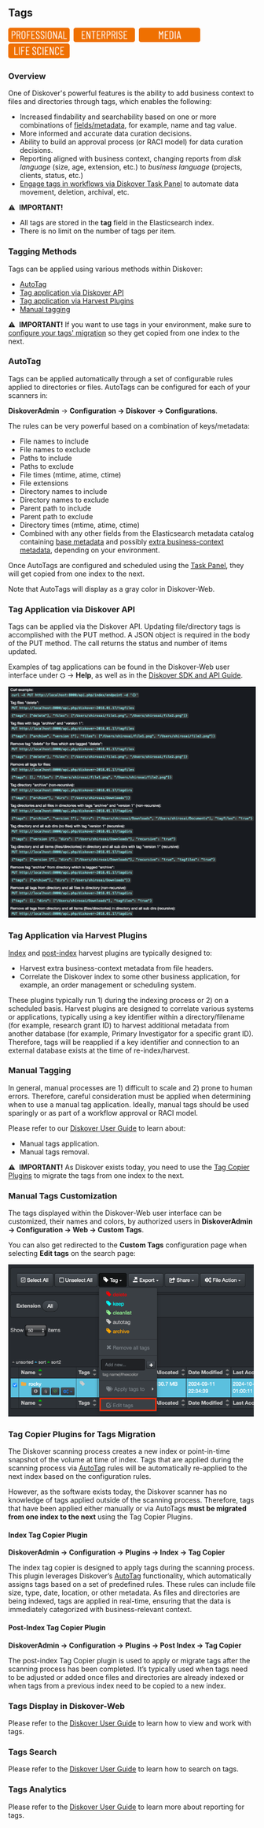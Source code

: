 <p id="tags"></p>

## Tags

<img src="images/button_edition_professional.png" width="125">&nbsp;&nbsp;<img src="images/button_edition_enterprise.png" width="125">&nbsp;&nbsp;<img src="images/button_edition_media.png" width="125">&nbsp;&nbsp;<img src="images/button_edition_life_science.png" width="125">

### Overview

One of Diskover's powerful features is the ability to add business context to files and directories through tags, which enables the following:

- Increased findability and searchability based on one or more combinations of [fields/metadata](#metadata_catalog), for example, name and tag value.
- More informed and accurate data curation decisions.
- Ability to build an approval process (or RACI model) for data curation decisions.
- Reporting aligned with business context, changing reports from _disk language_ (size, age, extension, etc.) to _business language_ (projects, clients, status, etc.)
- [Engage tags in workflows via Diskover Task Panel](#task_panel) to automate data movement, deletion, archival, etc.

⚠️ &nbsp;**IMPORTANT!**

- All tags are stored in the **tag** field in the Elasticsearch index.
- There is no limit on the number of tags per item.

### Tagging Methods

Tags can be applied using various methods within Diskover:

- [AutoTag](#autotag)
- [Tag application via Diskover API](#tags_via_api)
- [Tag application via Harvest Plugins](#tags_via_harvest_plugins)
- [Manual tagging](#manual_tags)

⚠️ &nbsp;**IMPORTANT!** If you want to use tags in your environment, make sure to [configure your tags' migration](#tags_migration) so they get copied from one index to the next.


<p id="autotag"></p>

### AutoTag

Tags can be applied automatically through a set of configurable rules applied to directories or files. AutoTags can be configured for each of your scanners in:

**DiskoverAdmin** → **Configuration → Diskover → Configurations**. 

The rules can be very powerful based on a combination of keys/metadata:

- File names to include
- File names to exclude
- Paths to include
- Paths to exclude
- File times (mtime, atime, ctime)
- File extensions
- Directory names to include
- Directory names to exclude
- Parent path to include
- Parent path to exclude
- Directory times (mtime, atime, ctime)
- Combined with any other fields from the Elasticsearch metadata catalog containing [base metadata](https://docs.diskoverdata.com/diskover_user_guide/#field-names-basic-metadata) and possibly [extra business-context metadata](https://docs.diskoverdata.com/diskover_user_guide/#field-names-extra-metadata), depending on your environment.

Once AutoTags are configured and scheduled using the [Task Panel](#task_panel), they will get copied from one index to the next.

Note that AutoTags will display as a gray color in Diskover-Web.



<p id="tags_via_api"></p>

### Tag Application via Diskover API

Tags can be applied via the Diskover API. Updating file/directory tags is accomplished with the PUT method. A JSON object is required in the body of the PUT method. The call returns the status and number of items updated.

Examples of tag applications can be found in the Diskover-Web user interface under ⛭ → **Help**, as well as in the [Diskover SDK and API Guide](https://docs.diskoverdata.com/diskover_dev_guide/#using-the-diskover-web-api).

![Image: API Tags Examples](images/image_tags_autotags_examples_tag_applications.png)



<p id="tags_via_harvest_plugins"></p>

### Tag Application via Harvest Plugins  

[Index](#config_plugins_index) and [post-index](#config_plugins_post_index) harvest plugins are typically designed to:

- Harvest extra business-context metadata from file headers.
- Correlate the Diskover index to some other business application, for example, an order management or scheduling system.

These plugins typically run 1) during the indexing process or 2) on a scheduled basis. Harvest plugins are designed to correlate various systems or applications, typically using a key identifier within a directory/filename (for example, research grant ID) to harvest additional metadata from another database (for example, Primary Investigator for a specific grant ID). Therefore, tags will be reapplied if a key identifier and connection to an external database exists at the time of re-index/harvest.



<p id="manual_tags"></p>

### Manual Tagging

In general, manual processes are 1) difficult to scale and 2) prone to human errors. Therefore, careful consideration must be applied when determining when to use a manual tag application. Ideally, manual tags should be used sparingly or as part of a workflow approval or RACI model. 

Please refer to our [Diskover User Guide](https://docs.diskoverdata.com/diskover_user_guide/#tags) to learn about:

- Manual tags application.
- Manual tags removal.

⚠️ &nbsp;**IMPORTANT!** As Diskover exists today, you need to use the [Tag Copier Plugins](#tags_migration) to migrate the tags from one index to the next.



<p id="tags_customization"></p>

### Manual Tags Customization

The tags displayed within the Diskover-Web user interface can be customized, their names and colors, by authorized users in **DiskoverAdmin → Configuration → Web → Custom Tags**.

You can also get redirected to the **Custom Tags** configuration page when selecting **Edit tags** on the search page:

<img src="images/tags_menu_edit.png" width="500">



<p id="tags_migration"></p>

### Tag Copier Plugins for Tags Migration

The Diskover scanning process creates a new index or point-in-time snapshot of the volume at time of index. Tags that are applied during the scanning process via [AutoTag](#autotag) rules will be automatically re-applied to the next index based on the configuration rules.

However, as the software exists today, the Diskover scanner has no knowledge of tags applied outside of the scanning process. Therefore, tags that have been applied either manually or via AutoTags **must be migrated from one index to the next** using the Tag Copier Plugins.

#### Index Tag Copier Plugin 

**DiskoverAdmin → Configuration → Plugins → Index → Tag Copier**

The index tag copier is designed to apply tags during the scanning process. This plugin leverages Diskover’s [AutoTag](#autotag) functionality, which automatically assigns tags based on a set of predefined rules. These rules can include file size, type, date, location, or other metadata. As files and directories are being indexed, tags are applied in real-time, ensuring that the data is immediately categorized with business-relevant context.

#### Post-Index Tag Copier Plugin

**DiskoverAdmin → Configuration → Plugins → Post Index → Tag Copier**

The post-index Tag Copier plugin is used to apply or migrate tags after the scanning process has been completed. It’s typically used when tags need to be adjusted or added once files and directories are already indexed or when tags from a previous index need to be copied to a new index.

### Tags Display in Diskover-Web

Please refer to the [Diskover User Guide](https://docs.diskoverdata.com/diskover_user_guide/#tags) to learn how to view and work with tags.

<p id="tags_search"></p>

### Tags Search

Please refer to the [Diskover User Guide](https://docs.diskoverdata.com/diskover_user_guide/#tags) to learn how to search on tags.

<p id="tags_analytics"></p>

### Tags Analytics

Please refer to the [Diskover User Guide](https://docs.diskoverdata.com/diskover_user_guide/#tags) to learn more about reporting for tags.


